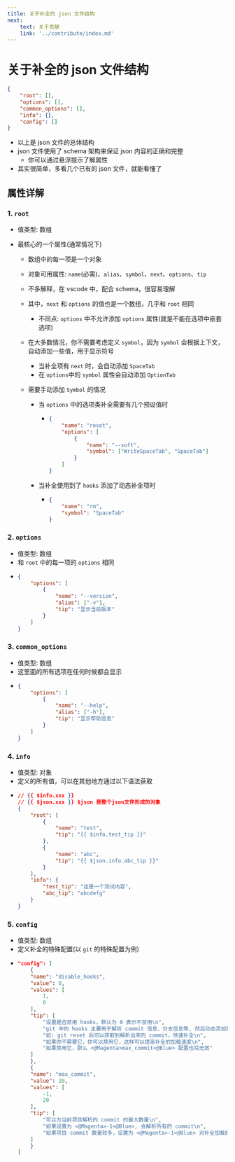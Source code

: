 ```yaml
---
title: 关于补全的 json 文件结构
next:
    text: 关于贡献
    link: '../contribute/index.md'
---
```


# 关于补全的 json 文件结构

```json
{
	"root": [],
	"options": [],
	"common_options": [],
	"info": {},
	"config": []
}
```

-   以上是 json 文件的总体结构
-   json 文件使用了 schema 架构来保证 json 内容的正确和完整
    -   你可以通过悬浮提示了解属性
-   其实很简单，多看几个已有的 json 文件，就能看懂了

## 属性详解

### 1. `root`

-   值类型: 数组
-   最核心的一个属性(通常情况下)

    -   数组中的每一项是一个对象
    -   对象可用属性: `name`(必需)、`alias`、`symbol`、`next`、`options`、`tip`
    -   不多解释，在 vscode 中，配合 schema，很容易理解
    -   其中，`next` 和 `options` 的值也是一个数组，几乎和 `root` 相同
        -   不同点: `options` 中不允许添加 `options` 属性(就是不能在选项中嵌套选项)
    -   在大多数情况，你不需要考虑定义 `symbol`，因为 `symbol` 会根据上下文，自动添加一些值，用于显示符号
        -   当补全项有 `next` 时，会自动添加 `SpaceTab`
        -   在 `options`中的 `symbol` 属性会自动添加 `OptionTab`
    -   需要手动添加 `Symbol` 的情况

        -   当 `options` 中的选项类补全需要有几个预设值时

            -   ```json
                {
                	"name": "reset",
                	"options": [
                		{
                			"name": "--soft",
                			"symbol": ["WriteSpaceTab", "SpaceTab"]
                		}
                	]
                }
                ```

        -   当补全使用到了 `hooks` 添加了动态补全项时
            -   ```json
                {
                	"name": "rm",
                	"symbol": "SpaceTab"
                }
                ```

### 2. `options`

-   值类型: 数组
-   和 `root` 中的每一项的 `options` 相同
-   ```json
    {
    	"options": [
    		{
    			"name": "--version",
    			"alias": ["-v"],
    			"tip": "显示当前版本"
    		}
    	]
    }
    ```

### 3. `common_options`

-   值类型: 数组
-   这里面的所有选项在任何时候都会显示
-   ```json
    {
    	"options": [
    		{
    			"name": "--help",
    			"alias": ["-h"],
    			"tip": "显示帮助信息"
    		}
    	]
    }
    ```

### 4. `info`

-   值类型: 对象
-   定义的所有值，可以在其他地方通过以下语法获取
-   ```json
    // {{ $info.xxx }}
    // {{ $json.xxx }} $json 是整个json文件形成的对象
    {
    	"root": [
    		{
    			"name": "test",
    			"tip": "{{ $info.test_tip }}"
    		},
    		{
    			"name": "abc",
    			"tip": "{{ $json.info.abc_tip }}"
    		}
    	],
    	"info": {
    		"test_tip": "这是一个测试内容",
    		"abc_tip": "abcdefg"
    	}
    }
    ```

### 5. `config`

-   值类型: 数组
-   定义补全的特殊配置(以 `git` 的特殊配置为例)
-   ```json
    "config": [
        {
        "name": "disable_hooks",
        "value": 0,
        "values": [
            1,
            0
        ],
        "tip": [
            "设置是否禁用 hooks，默认为 0 表示不禁用\n",
            "git 中的 hooks 主要用于解析 commit 信息、分支信息等, 然后动态添加到一些补全中(如 reset,checkout,branch 等)\n",
            "如: git reset 后可以获取到解析出来的 commit，快速补全\n",
            "如果你不需要它，你可以禁用它，这样可以提高补全的加载速度\n",
            "如果禁用它，那么 <@Magenta>max_commit<@Blue> 配置也将无效"
        ]
        },
        {
        "name": "max_commit",
        "value": 20,
        "values": [
            -1,
            20
        ],
        "tip": [
            "可以为当前项目解析的 commit 的最大数量\n",
            "如果设置为 <@Magenta>-1<@Blue>, 会解析所有的 commit\n",
            "如果项目 commit 数量较多，设置为 <@Magenta>-1<@Blue> 对补全加载的速度会有不小的影响"
        ]
        }
    ]
    ```
